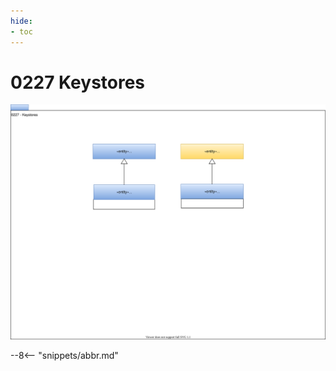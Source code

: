 ```yaml
---
hide:
- toc
---
```


<!-- SPDX-License-Identifier: CC-BY-4.0 -->
<!-- Copyright Contributors to the ODPi Egeria project. -->

# 0227 Keystores

![UML](0227-Keystores.svg)


--8<-- "snippets/abbr.md"

